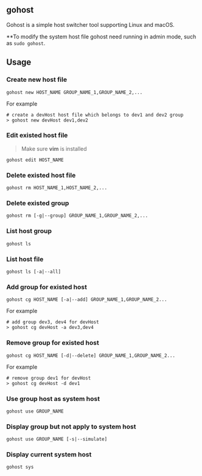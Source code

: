 ## gohost

Gohost is a simple host switcher tool supporting Linux and macOS.

**To modify the system host file gohost need running in admin mode, such as `sudo gohost`.


## Usage

### Create new host file

`gohost new HOST_NAME GROUP_NAME_1,GROUP_NAME_2,... `

For example

```shell
# create a devHost host file which belongs to dev1 and dev2 group
> gohost new devHost dev1,dev2
```

### Edit existed host file

> Make sure **vim** is installed

`gohost edit HOST_NAME`


### Delete existed host file

`gohost rm HOST_NAME_1,HOST_NAME_2,...`


### Delete existed group

`gohost rm [-g|--group] GROUP_NAME_1,GROUP_NAME_2,...`


### List host group

`gohost ls`


### List host file

`gohost ls [-a|--all]`


### Add group for existed host

`gohost cg HOST_NAME [-a|--add] GROUP_NAME_1,GROUP_NAME_2...`

For example

```shell
# add group dev3, dev4 for devHost
> gohost cg devHost -a dev3,dev4
```


### Remove group for existed host

`gohost cg HOST_NAME [-d|--delete] GROUP_NAME_1,GROUP_NAME_2...`

For example

```shell
# remove group dev1 for devHost
> gohost cg devHost -d dev1
```


### Use group host as system host

`gohost use GROUP_NAME`


### Display group but not apply to system host

`gohost use GROUP_NAME [-s|--simulate]`


### Display current system host

`gohost sys`

